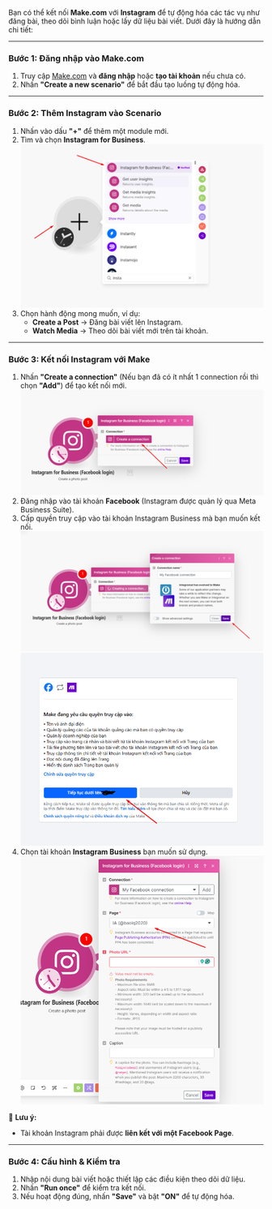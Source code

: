 Bạn có thể kết nối **Make.com** với **Instagram** để tự động hóa các tác vụ như đăng bài, theo dõi bình luận hoặc lấy dữ liệu bài viết. Dưới đây là hướng dẫn chi tiết:  

---

### **Bước 1: Đăng nhập vào Make.com**  
1. Truy cập [Make.com](https://www.make.com/) và **đăng nhập** hoặc **tạo tài khoản** nếu chưa có.  
2. Nhấn **"Create a new scenario"** để bắt đầu tạo luồng tự động hóa.  

---

### **Bước 2: Thêm Instagram vào Scenario**  
1. Nhấn vào dấu **"+"** để thêm một module mới.  
2. Tìm và chọn **Instagram for Business**.  
![make-connection-instagram-01](../images/make-connection-instagram-01.png)
3. Chọn hành động mong muốn, ví dụ:  
   - **Create a Post** → Đăng bài viết lên Instagram.  
   - **Watch Media** → Theo dõi bài viết mới trên tài khoản.  

---

### **Bước 3: Kết nối Instagram với Make**  
1. Nhấn **"Create a connection"** (Nếu bạn đã có ít nhất 1 connection rồi thì chọn **"Add"**) để tạo kết nối mới.  
![make-connection-instagram-02](../images/make-connection-instagram-02.png)
2. Đăng nhập vào tài khoản **Facebook** (Instagram được quản lý qua Meta Business Suite).  
3. Cấp quyền truy cập vào tài khoản Instagram Business mà bạn muốn kết nối.  
![make-connection-instagram-03](../images/make-connection-instagram-03.png)
![make-connection-instagram-04](../images/make-connection-instagram-04.png)
4. Chọn tài khoản **Instagram Business** bạn muốn sử dụng.  
![make-connection-instagram-05](../images/make-connection-instagram-05.png)

📌 **Lưu ý:**  
- Tài khoản Instagram phải được **liên kết với một Facebook Page**.  

---

### **Bước 4: Cấu hình & Kiểm tra**  
1. Nhập nội dung bài viết hoặc thiết lập các điều kiện theo dõi dữ liệu.  
2. Nhấn **"Run once"** để kiểm tra kết nối.  
3. Nếu hoạt động đúng, nhấn **"Save"** và bật **"ON"** để tự động hóa.  